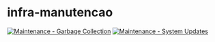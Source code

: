# infra-manutencao

[![Maintenance - Garbage Collection](https://github.com/ladesa-ro/manutencao-devops/actions/workflows/system-garbage-collection.yml/badge.svg)](https://github.com/ladesa-ro/manutencao-devops/actions/workflows/system-garbage-collection.yml) 
[![Maintenance - System Updates](https://github.com/ladesa-ro/manutencao-devops/actions/workflows/system-updates.yml/badge.svg)](https://github.com/ladesa-ro/manutencao-devops/actions/workflows/system-updates.yml)
